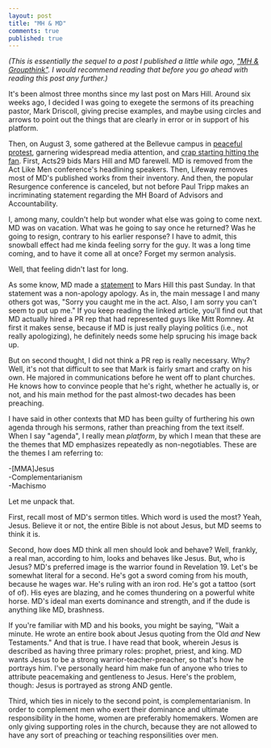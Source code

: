 ```yaml
---
layout: post
title: "MH & MD"
comments: true
published: true
---
```


_(This is essentially the sequel to a post I published a little while ago, ["MH & Groupthink"](http://sabrinapeters.net/2014/06/02/MH-groupthink/). I would recommend reading that before you go ahead with reading this post any further.)_

It's been almost three months since my last post on Mars Hill. Around six weeks ago, I decided I was going to exegete the sermons of its preaching pastor, Mark Driscoll, giving precise examples, and maybe using circles and arrows to point out the things that are clearly in error or in support of his platform.

Then, on August 3, some gathered at the Bellevue campus in [peaceful protest](http://blog.seattlepi.com/seattlepolitics/2014/08/03/mars-hill-church-protest-mars-hill-resignations-mark-driscoll-apology/), garnering widespread media attention, and [crap starting hitting the fan](http://www.christianitytoday.com/gleanings/2014/august/acts-29-removes-mars-hill-asks-mark-driscoll-matt-chandler.html?paging=off). First, Acts29 bids Mars Hill and MD farewell. MD is removed from the Act Like Men conference's headlining speakers. Then, Lifeway removes most of MD's published works from their inventory. And then, the popular Resurgence conference is canceled, but not before Paul Tripp makes an incriminating statement regarding the MH Board of Advisors and Accountability.

I, among many, couldn't help but wonder what else was going to come next. MD was on vacation. What was he going to say once he returned? Was he going to resign, contrary to his earlier response? I have to admit, this snowball effect had me kinda feeling sorry for the guy. It was a long time coming, and to have it come all at once? Forget my sermon analysis.

Well, that feeling didn't last for long.

As some know, MD made a [statement](http://www.religionnews.com/2014/08/24/mark-driscoll-step-down-mars-hill-elders-review-charges/?utm_content=buffer6c4e0&utm_medium=social&utm_source=facebook.com&utm_campaign=buffer) to Mars Hill this past Sunday. In that statement was a non-apology apology. As in, the main message I and many others got was, "Sorry you caught me in the act. Also, I am sorry you can't seem to put up me." If you keep reading the linked article, you'll find out that MD actually hired a PR rep that had represented guys like Mitt Romney. At first it makes sense, because if MD is just really playing politics (i.e., not really apologizing), he definitely needs some help sprucing his image back up.

But on second thought, I did not think a PR rep is really necessary. Why? Well, it's not that difficult to see that Mark is fairly smart and crafty on his own. He majored in communications before he went off to plant churches. He knows how to convince people that he's right, whether he actually is, or not, and his main method for the past almost-two decades has been preaching.

I have said in other contexts that MD has been guilty of furthering his own agenda through his sermons, rather than preaching from the text itself. When I say "agenda", I really mean _platform_, by which I mean that these are the themes that MD emphasizes repeatedly as non-negotiables. These are the themes I am referring to:

-[MMA]Jesus  
-Complementarianism  
-Machismo

Let me unpack that.

First, recall most of MD's sermon titles. Which word is used the most? Yeah, Jesus. Believe it or not, the entire Bible is not about Jesus, but MD seems to think it is.

Second, how does MD think all men should look and behave? Well, frankly, a real man, according to him, looks and behaves like Jesus. But, who is Jesus? MD's preferred image is the warrior found in Revelation 19. Let's be somewhat literal for a second. He's got a sword coming from his mouth, because he wages war. He's ruling with an iron rod. He's got a tattoo (sort of of). His eyes are blazing, and he comes thundering on a powerful white horse. MD's ideal man exerts dominance and strength, and if the dude is anything like MD, brashness.

If you're familiar with MD and his books, you might be saying, "Wait a minute. He wrote an entire book about Jesus quoting from the Old _and_ New Testaments." And that is true. I have read that book, wherein Jesus is described as having three primary roles: prophet, priest, and king. MD wants Jesus to be a strong warrior-teacher-preacher, so that's how he portrays him. I've personally heard him make fun of anyone who tries to attribute peacemaking and gentleness to Jesus. Here's the problem, though: Jesus is portrayed as strong AND gentle.

Third, which ties in nicely to the second point, is complementarianism. In order to complement men who exert their dominance and ultimate responsibility in the home, women are preferably homemakers. Women are only giving supporting roles in the church, because they are not allowed to have any sort of preaching or teaching responsilities over men.
